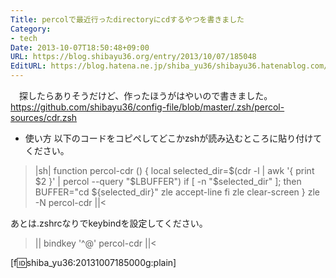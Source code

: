 ```yaml
---
Title: percolで最近行ったdirectoryにcdするやつを書きました
Category:
- tech
Date: 2013-10-07T18:50:48+09:00
URL: https://blog.shibayu36.org/entry/2013/10/07/185048
EditURL: https://blog.hatena.ne.jp/shiba_yu36/shibayu36.hatenablog.com/atom/entry/11696248318758536911
---
```


　探したらありそうだけど、作ったほうがはやいので書きました。https://github.com/shibayu36/config-file/blob/master/.zsh/percol-sources/cdr.zsh

* 使い方
以下のコードをコピペしてどこかzshが読み込むところに貼り付けてください。
>|sh|
function percol-cdr () {
    local selected_dir=$(cdr -l | awk '{ print $2 }' | percol --query "$LBUFFER")
    if [ -n "$selected_dir" ]; then
        BUFFER="cd ${selected_dir}"
        zle accept-line
    fi
    zle clear-screen
}
zle -N percol-cdr
||<

あとは.zshrcなりでkeybindを設定してください。
>||
bindkey '^@' percol-cdr
||<


[f:id:shiba_yu36:20131007185000g:plain]
